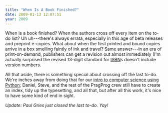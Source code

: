 ```yaml
---
title: "When Is A Book Finished?"
date: 2009-01-13 12:07:51
year: 2009
---
```

When is a book finished?  When the authors cross off every item on the to-do list?  Uh uh---there's always errata, especially in this age of beta releases and preprint e-copies.  What about when the first printed and bound copies arrive in a box smelling faintly of ink and travel?  Same answer---in an era of print-on-demand, publishers can get a revision out almost immediately (I'm actually surprised the revised 13-digit standard for <a href="http://en.wikipedia.org/wiki/International_Standard_Book_Number">ISBN</a>s doesn't include version numbers.

All that aside, there is something special about crossing off the last to-do.  We're inches away from doing that for our <a href="http://www.pragprog.com/titles/gwpy/practical-programming">intro to computer science using Python</a>; Daniel, Steve, and the rest of the PragProg crew still have to create an index, tidy up the typesetting, and all that, but after all this work, it's nice to have some kind of end in sight.

<em>Update: Paul Gries just closed the last to-do. Yay!</em>
